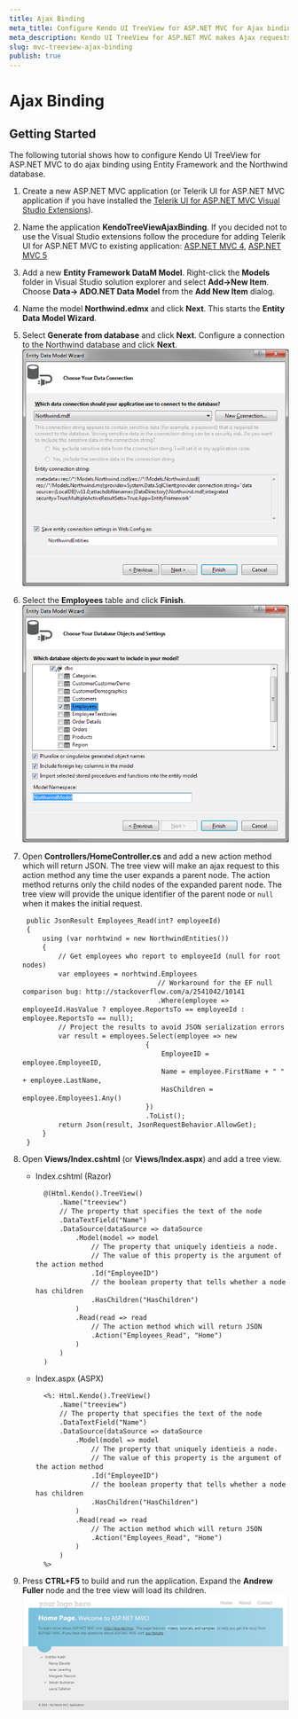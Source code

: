 ```yaml
---
title: Ajax Binding
meta_title: Configure Kendo UI TreeView for ASP.NET MVC for Ajax binding
meta_description: Kendo UI TreeView for ASP.NET MVC makes Ajax requests to populate with nodes.
slug: mvc-treeview-ajax-binding
publish: true
---
```


# Ajax Binding

## Getting Started

The following tutorial shows how to configure Kendo UI TreeView for ASP.NET MVC to do ajax binding using Entity Framework and the Northwind database.

1. Create a new ASP.NET MVC application (or Telerik UI for ASP.NET MVC application if you have installed the
[Telerik UI for ASP.NET MVC Visual Studio Extensions](/kendo-ui/getting-started/using-kendo-with/aspnet-mvc/introduction#kendo-ui-for-asp.net-mvc-visual-studio-extensions)).
1. Name the application **KendoTreeViewAjaxBinding**. If you decided not to use the Visual Studio extensions follow the procedure for adding Telerik UI for ASP.NET MVC to existing application:
[ASP.NET MVC 4](/kendo-ui/getting-started/using-kendo-with/aspnet-mvc/aspnet-mvc-4.md), [ASP.NET MVC 5](/kendo-ui/getting-started/using-kendo-with/aspnet-mvc/aspnet-mvc-5.md)
1. Add a new **Entity Framework DataM Model**. Right-click the **Models** folder in Visual Studio solution explorer and select **Add->New Item**. Choose **Data-> ADO.NET Data Model** from the **Add New Item** dialog.
1. Name the model **Northwind.edmx** and click **Next**. This starts the **Entity Data Model Wizard**.
1. Select **Generate from database** and click **Next**. Configure a connection to the Northwind database and click **Next**.
![New entity data model](images/tree-entity-data-model.png)
1. Select the **Employees** table and click **Finish**.
![Choose the Employees table](images/tree-employees-table.png)
1. Open **Controllers/HomeController.cs** and add a new action method which will return JSON. The tree view will make an ajax request to this action method any time the
user expands a parent node. The action method returns only the child nodes of the expanded parent node. The tree view will provide the unique identifier of the parent node or `null` when it makes the initial request.

        public JsonResult Employees_Read(int? employeeId)
        {
            using (var norhtwind = new NorthwindEntities())
            {
                // Get employees who report to employeeId (null for root nodes)
                var employees = norhtwind.Employees
                                         // Workaround for the EF null comparison bug: http://stackoverflow.com/a/2541042/10141
                                         .Where(employee => employeeId.HasValue ? employee.ReportsTo == employeeId : employee.ReportsTo == null);
                // Project the results to avoid JSON serialization errors
                var result = employees.Select(employee => new
                                      {
                                          EmployeeID = employee.EmployeeID,
                                          Name = employee.FirstName + " " + employee.LastName,
                                          HasChildren = employee.Employees1.Any()
                                      })
                                      .ToList();
                return Json(result, JsonRequestBehavior.AllowGet);
            }
        }
1. Open **Views/Index.cshtml** (or **Views/Index.aspx**) and add a tree view.

    - Index.cshtml (Razor)

            @(Html.Kendo().TreeView()
                .Name("treeview")
                // The property that specifies the text of the node
                .DataTextField("Name")
                .DataSource(dataSource => dataSource
                    .Model(model => model
                        // The property that uniquely identieis a node.
                        // The value of this property is the argument of the action method
                        .Id("EmployeeID")
                        // the boolean property that tells whether a node has children
                        .HasChildren("HasChildren")
                    )
                    .Read(read => read
                        // The action method which will return JSON
                        .Action("Employees_Read", "Home")
                    )
                )
            )
    - Index.aspx (ASPX)

            <%: Html.Kendo().TreeView()
                .Name("treeview")
                // The property that specifies the text of the node
                .DataTextField("Name")
                .DataSource(dataSource => dataSource
                    .Model(model => model
                        // The property that uniquely identieis a node.
                        // The value of this property is the argument of the action method
                        .Id("EmployeeID")
                        // the boolean property that tells whether a node has children
                        .HasChildren("HasChildren")
                    )
                    .Read(read => read
                        // The action method which will return JSON
                        .Action("Employees_Read", "Home")
                    )
                )
            %>
1. Press **CTRL+F5** to build and run the application. Expand the **Andrew Fuller** node and the tree view will load its children.
![Final result](images/tree-employees.png)
